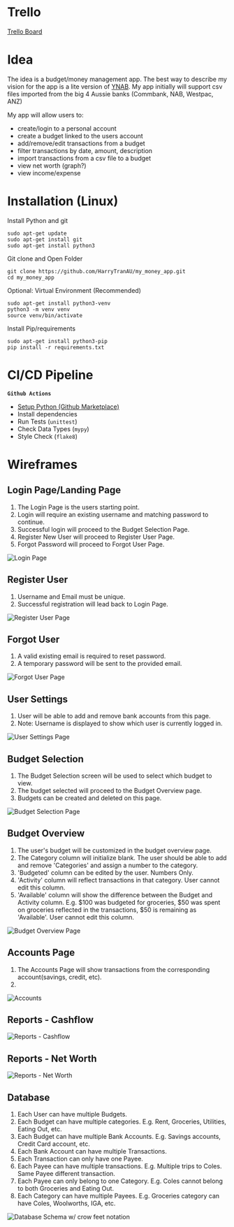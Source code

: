  # Trello

 [Trello Board](https://trello.com/b/Kd6QIMNx/my-money-app)

# Idea

The idea is a budget/money management app. The best way to describe my vision for the app is a lite version of [YNAB](https://www.youneedabudget.com/). My app initially will support csv files imported from the big 4 Aussie banks (Commbank, NAB, Westpac, ANZ)

My app will allow users to:

 - create/login to a personal account
 - create a budget linked to the users account
 - add/remove/edit transactions from a budget
 - filter transactions by date, amount, description
 - import transactions from a csv file to a budget
 - view net worth (graph?)
 - view income/expense

# Installation (Linux)

Install Python and git
```
sudo apt-get update
sudo apt-get install git
sudo apt-get install python3
```

Git clone and Open Folder
```
git clone https://github.com/HarryTranAU/my_money_app.git
cd my_money_app
```

Optional: Virtual Environment (Recommended)

```
sudo apt-get install python3-venv
python3 -m venv venv
source venv/bin/activate
```

Install Pip/requirements
```
sudo apt-get install python3-pip
pip install -r requirements.txt
```

# CI/CD Pipeline

**`Github Actions`**

 - [Setup Python (Github Marketplace)](https://github.com/marketplace/actions/setup-python)
 - Install dependencies
 - Run Tests (`unittest`)
 - Check Data Types (`mypy`)
 - Style Check (`flake8`) 

# Wireframes

## Login Page/Landing Page

1. The Login Page is the users starting point.
2. Login will require an existing username and matching password to continue.
3. Successful login will proceed to the Budget Selection Page.
4. Register New User will proceed to Register User Page.
5. Forgot Password will proceed to Forgot User Page.

![Login Page](docs/wireframes/Login_Page.png)

## Register User

1. Username and Email must be unique.
2. Successful registration will lead back to Login Page.

![Register User Page](docs/wireframes/Register_User.png)

## Forgot User

1. A valid existing email is required to reset password.
2. A temporary password will be sent to the provided email.

![Forgot User Page](docs/wireframes/Forgot_User.png)

## User Settings

1. User will be able to add and remove bank accounts from this page.
2. Note: Username is displayed to show which user is currently logged in.

![User Settings Page](docs/wireframes/User_Settings.png)

## Budget Selection

1. The Budget Selection screen will be used to select which budget to view.
2. The budget selected will proceed to the Budget Overview page.
3. Budgets can be created and deleted on this page.

![Budget Selection Page](docs/wireframes/Budget_Selection.png)

## Budget Overview

1. The user's budget will be customized in the budget overview page.
2. The Category column will initialize blank. The user should be able to add and remove 'Categories' and assign a number to the category.
3. 'Budgeted' column can be edited by the user. Numbers Only.
4. 'Activity' column will reflect transactions in that category. User cannot edit this column.
5. 'Available' column will show the difference between the Budget and Activity column. E.g. $100 was budgeted for groceries, $50 was spent on groceries reflected in the transactions, $50 is remaining as 'Available'. User cannot edit this column.

![Budget Overview Page](docs/wireframes/Budget_Overview.png)

## Accounts Page

1. The Accounts Page will show transactions from the corresponding account(savings, credit, etc).
2. 

![Accounts](docs/wireframes/Accounts.png)

## Reports - Cashflow

![Reports - Cashflow](docs/wireframes/Reports_Cashflow.png)

## Reports - Net Worth

![Reports - Net Worth](docs/wireframes/Reports_Net_Worth.png)


## Database

1. Each User can have multiple Budgets.
2. Each Budget can have multiple categories. E.g. Rent, Groceries, Utilities, Eating Out, etc.
3. Each Budget can have multiple Bank Accounts. E.g. Savings accounts, Credit Card account, etc.
4. Each Bank Account can have multiple Transactions.
5. Each Transaction can only have one Payee.
6. Each Payee can have multiple transactions. E.g. Multiple trips to Coles. Same Payee different transaction.
7. Each Payee can only belong to one Category. E.g. Coles cannot belong to both Groceries and Eating Out.
8. Each Category can have multiple Payees. E.g. Groceries category can have Coles, Woolworths, IGA, etc.


![Database Schema w/ crow feet notation](docs/database_schema_w_notation.png)

